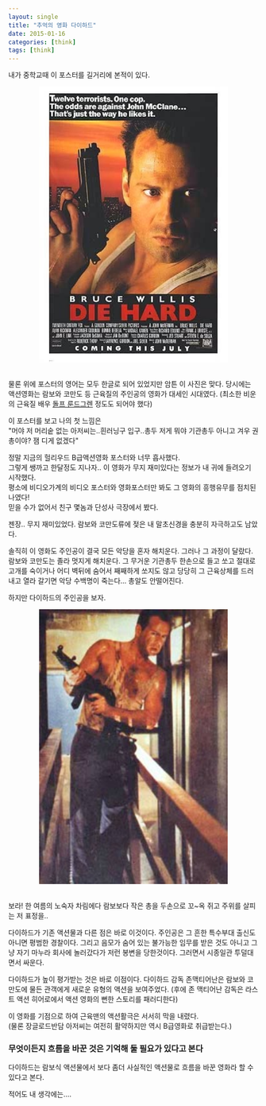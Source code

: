 ```yaml
---
layout: single
title: "추억의 영화 다이하드"
date: 2015-01-16
categories: [think]
tags: [think]
---
```


내가 중학교때 이 포스터를 길거리에 본적이 있다.

<div style="text-align:center;margin-bottom: 30px;"><img src="/assets/images/diehard1.jpg" style="width:380px"></div>

물론 위에 포스터의 영어는 모두 한글로 되어 있었지만 암튼 이 사진은 맞다. 당시에는 액션영화는 람보와 코만도 등 근육질의 주인공의 영화가 대세인 시대였다.
(최소한 비운의 근육질 배우 [돌프 룬드그렌](http://ko.wikipedia.org/wiki/%EB%8F%8C%ED%94%84_%EB%A3%AC%EB%93%9C%EA%B7%B8%EB%A0%8C) 정도도 되어야 했다)

이 포스터를 보고 나의 첫 느낌은  
"머야 저 머리숱 없는 아저씨는..흰러닝구 입구..총두 저게 뭐야 기관총두 아니고 겨우 권총이야? 잼 디게 없겠다"

정말 지금의 헐리우드 B급액션영화 포스터와 너무 흡사했다.  
그렇게 쌩까고 한달정도 지나자.. 이 영화가 무지 재미있다는 정보가 내 귀에 들려오기 시작했다.  
평소에 비디오가계의 비디오 포스터와 영화포스터만 봐도 그 영화의 흥행유무를 점치된 나였다!  
믿을 수가 없어서 친구 몇놈과 단성사 극장에서 봤다.

젠장.. 무지 재미있었다. 람보와 코만도류에 젖은 내 말초신경을 충분히 자극하고도 남았다.

솔직히 이 영화도 주인공이 결국 모든 악당을 혼자 해치운다.
그러나 그 과정이 달랐다. 람보와 코만도는 졸라 멋지게 해치운다. 그 무거운 기관총두 한손으로
들고 쏘고 절대로 고개를 숙이거나 어디 벽뒤에 숨어서 째째하게 쏘지도 않고 당당히 그 근육상체를 드러내고 열라 갈기면 악당 수백명이 죽는다...
총알도 안떨어진다.

하지만 다이하드의 주인공을 보자.

<div style="text-align:center;margin-bottom: 30px;"><img src="/assets/images/diehard2.jpg" style="width:380px"></div>

보라! 한 여름의 노숙자 차림에다 람보보다 작은 총을 두손으로 꼬~옥 쥐고 주위를 살피는 저 표정을..

다이하드가 기존 액션물과 다른 점은 바로 이것이다.
주인공은 그 흔한 특수부대 출신도 아니면 평범한 경찰이다. 그리고 음모가 숨어 있는 불가능한 임무를 받은 것도 아니고 그냥 자기 마누라 회사에 놀러갔다가 저런 봉변을 당한것이다.
그러면서 시종일관 투덜대면서 싸운다.

다이하드가 높이 평가받는 것은 바로 이점이다.
다이하드 감독 존맥티어난은 람보와 코만도에 물든 관객에게 새로운 유형의 액션을 보여주었다.
(후에 존 맥티어난 감독은 라스트 액션 히어로에서 액션 영화의 뻔한 스토리를 패러디한다)

이 영화를 기점으로 하여 근육맨의 액션활극은 서서히 막을 내렸다.  
(물론 장글로드반담 아저씨는 여전히 활약하지만 역시 B급영화로 취급받는다.)

### 무엇이든지 흐름을 바꾼 것은 기억해 둘 필요가 있다고 본다

다이하드는 람보식 액션물에서 보다 좀더 사실적인 액션물로 흐름을 바꾼 영화라 할 수 있다고
본다.

적어도 내 생각에는....
